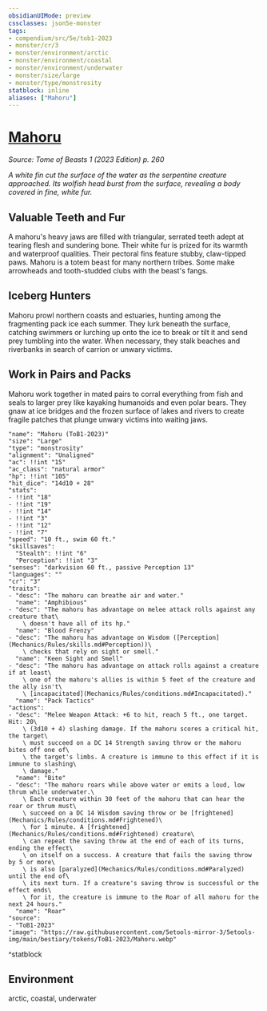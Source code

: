 ```yaml
---
obsidianUIMode: preview
cssclasses: json5e-monster
tags:
- compendium/src/5e/tob1-2023
- monster/cr/3
- monster/environment/arctic
- monster/environment/coastal
- monster/environment/underwater
- monster/size/large
- monster/type/monstrosity
statblock: inline
aliases: ["Mahoru"]
---
```

# [Mahoru](Mechanics\bestiary\monstrosity/mahoru-tob1-2023.md)
*Source: Tome of Beasts 1 (2023 Edition) p. 260*  

*A white fin cut the surface of the water as the serpentine creature approached. Its wolfish head burst from the surface, revealing a body covered in fine, white fur.*

## Valuable Teeth and Fur

A mahoru's heavy jaws are filled with triangular, serrated teeth adept at tearing flesh and sundering bone. Their white fur is prized for its warmth and waterproof qualities. Their pectoral fins feature stubby, claw-tipped paws. Mahoru is a totem beast for many northern tribes. Some make arrowheads and tooth-studded clubs with the beast's fangs.

## Iceberg Hunters

Mahoru prowl northern coasts and estuaries, hunting among the fragmenting pack ice each summer. They lurk beneath the surface, catching swimmers or lurching up onto the ice to break or tilt it and send prey tumbling into the water. When necessary, they stalk beaches and riverbanks in search of carrion or unwary victims.

## Work in Pairs and Packs

Mahoru work together in mated pairs to corral everything from fish and seals to larger prey like kayaking humanoids and even polar bears. They gnaw at ice bridges and the frozen surface of lakes and rivers to create fragile patches that plunge unwary victims into waiting jaws.

```statblock
"name": "Mahoru (ToB1-2023)"
"size": "Large"
"type": "monstrosity"
"alignment": "Unaligned"
"ac": !!int "15"
"ac_class": "natural armor"
"hp": !!int "105"
"hit_dice": "14d10 + 28"
"stats":
- !!int "18"
- !!int "19"
- !!int "14"
- !!int "3"
- !!int "12"
- !!int "7"
"speed": "10 ft., swim 60 ft."
"skillsaves":
  "Stealth": !!int "6"
  "Perception": !!int "3"
"senses": "darkvision 60 ft., passive Perception 13"
"languages": ""
"cr": "3"
"traits":
- "desc": "The mahoru can breathe air and water."
  "name": "Amphibious"
- "desc": "The mahoru has advantage on melee attack rolls against any creature that\
    \ doesn't have all of its hp."
  "name": "Blood Frenzy"
- "desc": "The mahoru has advantage on Wisdom ([Perception](Mechanics/Rules/skills.md#Perception))\
    \ checks that rely on sight or smell."
  "name": "Keen Sight and Smell"
- "desc": "The mahoru has advantage on attack rolls against a creature if at least\
    \ one of the mahoru's allies is within 5 feet of the creature and the ally isn't\
    \ [incapacitated](Mechanics/Rules/conditions.md#Incapacitated)."
  "name": "Pack Tactics"
"actions":
- "desc": "Melee Weapon Attack: +6 to hit, reach 5 ft., one target. Hit: 20\
    \ (3d10 + 4) slashing damage. If the mahoru scores a critical hit, the target\
    \ must succeed on a DC 14 Strength saving throw or the mahoru bites off one of\
    \ the target's limbs. A creature is immune to this effect if it is immune to slashing\
    \ damage."
  "name": "Bite"
- "desc": "The mahoru roars while above water or emits a loud, low thrum while underwater.\
    \ Each creature within 30 feet of the mahoru that can hear the roar or thrum must\
    \ succeed on a DC 14 Wisdom saving throw or be [frightened](Mechanics/Rules/conditions.md#Frightened)\
    \ for 1 minute. A [frightened](Mechanics/Rules/conditions.md#Frightened) creature\
    \ can repeat the saving throw at the end of each of its turns, ending the effect\
    \ on itself on a success. A creature that fails the saving throw by 5 or more\
    \ is also [paralyzed](Mechanics/Rules/conditions.md#Paralyzed) until the end of\
    \ its next turn. If a creature's saving throw is successful or the effect ends\
    \ for it, the creature is immune to the Roar of all mahoru for the next 24 hours."
  "name": "Roar"
"source":
- "ToB1-2023"
"image": "https://raw.githubusercontent.com/5etools-mirror-3/5etools-img/main/bestiary/tokens/ToB1-2023/Mahoru.webp"
```
^statblock

## Environment

arctic, coastal, underwater